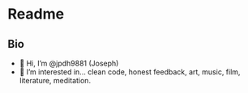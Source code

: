 # Readme

## Bio

- 👋 Hi, I’m @jpdh9881 (Joseph)
- 👀 I’m interested in... clean code, honest feedback, art, music, film, literature, meditation.

<!---
jpdh9881/jpdh9881 is a ✨ special ✨ repository because its `README.md` (this file) appears on your GitHub profile.
You can click the Preview link to take a look at your changes.
--->
